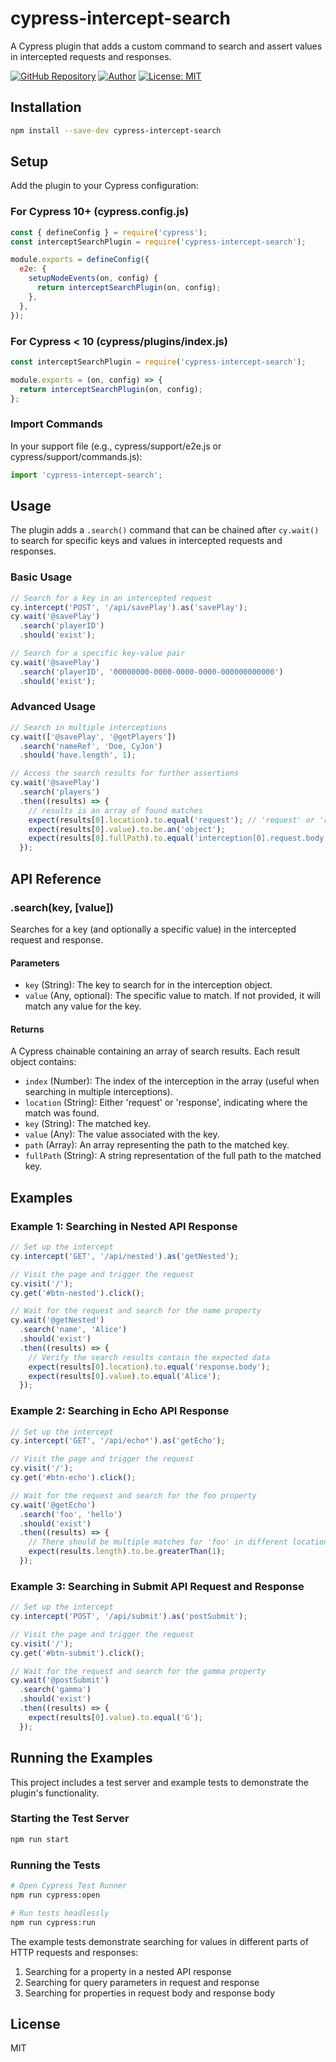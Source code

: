 # cypress-intercept-search

A Cypress plugin that adds a custom command to search and assert values in intercepted requests and responses.

[![GitHub Repository](https://img.shields.io/badge/GitHub-Repository-blue.svg)](https://github.com/lasithdilshan20/cypress-intercept-search)
[![Author](https://img.shields.io/badge/Author-Lasith%20Dilshan-orange.svg)](https://github.com/lasithdilshan20)
[![License: MIT](https://img.shields.io/badge/License-MIT-yellow.svg)](https://opensource.org/licenses/MIT)

## Installation

```bash
npm install --save-dev cypress-intercept-search
```

## Setup

Add the plugin to your Cypress configuration:

### For Cypress 10+ (cypress.config.js)

```javascript
const { defineConfig } = require('cypress');
const interceptSearchPlugin = require('cypress-intercept-search');

module.exports = defineConfig({
  e2e: {
    setupNodeEvents(on, config) {
      return interceptSearchPlugin(on, config);
    },
  },
});
```

### For Cypress < 10 (cypress/plugins/index.js)

```javascript
const interceptSearchPlugin = require('cypress-intercept-search');

module.exports = (on, config) => {
  return interceptSearchPlugin(on, config);
};
```

### Import Commands

In your support file (e.g., cypress/support/e2e.js or cypress/support/commands.js):

```javascript
import 'cypress-intercept-search';
```

## Usage

The plugin adds a `.search()` command that can be chained after `cy.wait()` to search for specific keys and values in intercepted requests and responses.

### Basic Usage

```javascript
// Search for a key in an intercepted request
cy.intercept('POST', '/api/savePlay').as('savePlay');
cy.wait('@savePlay')
  .search('playerID')
  .should('exist');

// Search for a specific key-value pair
cy.wait('@savePlay')
  .search('playerID', '00000000-0000-0000-0000-000000000000')
  .should('exist');
```

### Advanced Usage

```javascript
// Search in multiple interceptions
cy.wait(['@savePlay', '@getPlayers'])
  .search('nameRef', 'Doe, CyJon')
  .should('have.length', 1);

// Access the search results for further assertions
cy.wait('@savePlay')
  .search('players')
  .then((results) => {
    // results is an array of found matches
    expect(results[0].location).to.equal('request'); // 'request' or 'response'
    expect(results[0].value).to.be.an('object');
    expect(results[0].fullPath).to.equal('interception[0].request.body.players');
  });
```

## API Reference

### .search(key, [value])

Searches for a key (and optionally a specific value) in the intercepted request and response.

#### Parameters

- `key` (String): The key to search for in the interception object.
- `value` (Any, optional): The specific value to match. If not provided, it will match any value for the key.

#### Returns

A Cypress chainable containing an array of search results. Each result object contains:

- `index` (Number): The index of the interception in the array (useful when searching in multiple interceptions).
- `location` (String): Either 'request' or 'response', indicating where the match was found.
- `key` (String): The matched key.
- `value` (Any): The value associated with the key.
- `path` (Array): An array representing the path to the matched key.
- `fullPath` (String): A string representation of the full path to the matched key.

## Examples

### Example 1: Searching in Nested API Response

```javascript
// Set up the intercept
cy.intercept('GET', '/api/nested').as('getNested');

// Visit the page and trigger the request
cy.visit('/');
cy.get('#btn-nested').click();

// Wait for the request and search for the name property
cy.wait('@getNested')
  .search('name', 'Alice')
  .should('exist')
  .then((results) => {
    // Verify the search results contain the expected data
    expect(results[0].location).to.equal('response.body');
    expect(results[0].value).to.equal('Alice');
  });
```

### Example 2: Searching in Echo API Response

```javascript
// Set up the intercept
cy.intercept('GET', '/api/echo*').as('getEcho');

// Visit the page and trigger the request
cy.visit('/');
cy.get('#btn-echo').click();

// Wait for the request and search for the foo property
cy.wait('@getEcho')
  .search('foo', 'hello')
  .should('exist')
  .then((results) => {
    // There should be multiple matches for 'foo' in different locations
    expect(results.length).to.be.greaterThan(1);
  });
```

### Example 3: Searching in Submit API Request and Response

```javascript
// Set up the intercept
cy.intercept('POST', '/api/submit').as('postSubmit');

// Visit the page and trigger the request
cy.visit('/');
cy.get('#btn-submit').click();

// Wait for the request and search for the gamma property
cy.wait('@postSubmit')
  .search('gamma')
  .should('exist')
  .then((results) => {
    expect(results[0].value).to.equal('G');
  });
```

## Running the Examples

This project includes a test server and example tests to demonstrate the plugin's functionality.

### Starting the Test Server

```bash
npm run start
```

### Running the Tests

```bash
# Open Cypress Test Runner
npm run cypress:open

# Run tests headlessly
npm run cypress:run
```

The example tests demonstrate searching for values in different parts of HTTP requests and responses:

1. Searching for a property in a nested API response
2. Searching for query parameters in request and response
3. Searching for properties in request body and response body

## License

MIT
